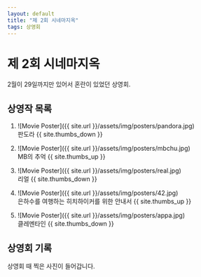 ```yaml
---
layout: default
title: "제 2회 시네마지옥"
tags: 상영회
---
```


# 제 2회 시네마지옥
2월이 29일까지만 있어서 혼란이 있었던 상영회.

## 상영작 목록

1. ![Movie Poster]({{ site.url }}/assets/img/posters/pandora.jpg)
<br>판도라 {{ site.thumbs_down }}

2.  ![Movie Poster]({{ site.url }}/assets/img/posters/mbchu.jpg)
<br>MB의 추억 {{ site.thumbs_up }}

3.  ![Movie Poster]({{ site.url }}/assets/img/posters/real.jpg)
<br>리얼 {{ site.thumbs_down }}

4.  ![Movie Poster]({{ site.url }}/assets/img/posters/42.jpg)
<br>은하수를 여행하는 히치하이커를 위한 안내서 {{ site.thumbs_up }}

5.  ![Movie Poster]({{ site.url }}/assets/img/posters/appa.jpg)
<br>클레멘타인 {{ site.thumbs_down }}

## 상영회 기록

상영회 때 찍은 사진이 들어갑니다.